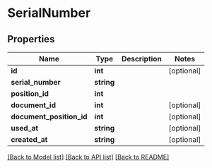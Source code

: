 # SerialNumber

## Properties
Name | Type | Description | Notes
------------ | ------------- | ------------- | -------------
**id** | **int** |  | [optional] 
**serial_number** | **string** |  | 
**position_id** | **int** |  | 
**document_id** | **int** |  | [optional] 
**document_position_id** | **int** |  | [optional] 
**used_at** | **string** |  | [optional] 
**created_at** | **string** |  | [optional] 

[[Back to Model list]](../../README.md#documentation-for-models) [[Back to API list]](../../README.md#documentation-for-api-endpoints) [[Back to README]](../../README.md)

